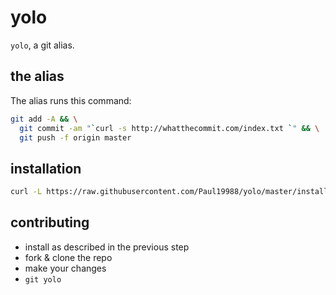 # yolo

`yolo`, a git alias.

## the alias

The alias runs this command:

```sh
git add -A && \
  git commit -am "`curl -s http://whatthecommit.com/index.txt `" && \
  git push -f origin master
```

## installation

```sh
curl -L https://raw.githubusercontent.com/Paul19988/yolo/master/install.sh | sudo bash
```

## contributing

* install as described in the previous step
* fork & clone the repo
* make your changes
* `git yolo`
